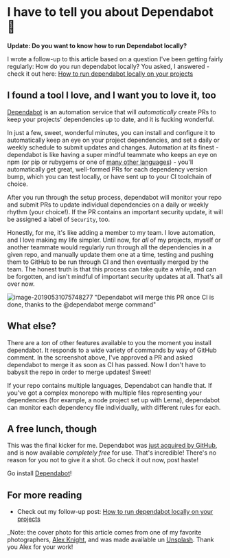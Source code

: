 # I have to tell you about Dependabot 🤖

**Update: Do you want to know how to run Dependabot locally?**

I wrote a follow-up to this article based on a question I've been getting fairly regularly: How do you run dependabot locally? You asked, I answered - check it out here: [How to run dependabot locally on your projects](https://mikebifulco.com/posts/run-dependabot-locally)

## I found a tool I love, and I want you to love it, too

[Dependabot](https://dependabot.com) is an automation service that will _automatically_ create PRs to keep your projects' dependencies up to date, and it is fucking wonderful.

In just a few, sweet, wonderful minutes, you can install and configure it to automatically keep an eye on your project dependencies, and set a daily or weekly schedule to submit updates and changes. Automation at its finest - dependabot is like having a super mindful teammate who keeps an eye on npm (or pip or rubygems or one of [many other languages](https://dependabot.com/#languages)) - you'll automatically get great, well-formed PRs for each dependency version bump, which you can test locally, or have sent up to your CI toolchain of choice.

After you run through the setup process, dependabot will monitor your repo and submit PRs to update individual dependencies on a daily or weekly rhythm (your choice!). If the PR contains an important security update, it will be assigned a label of `Security`, too.

Honestly, for me, it's like adding a member to my team. I love automation, and I love making my life simpler. Until now, for _all_ of my projects, myself or another teammate would regularly run through all the dependencies in a given repo, and manually update them one at a time, testing and pushing them to GitHub to be run through CI and then eventually merged by the team. The honest truth is that this process can take quite a while, and can be forgotten, and isn't mindful of important security updates at all. That's all over now.

![image-20190531075748277 "Dependabot will merge this PR once CI is done, thanks to the @dependabot merge command"](/Users/mike/Desktop/dependabot-screenshot.png)

## What else?

There are a _ton_ of other features available to you the moment you install dependabot. It responds to a wide variety of commands by way of GitHub comment. In the screenshot above, I've approved a PR and asked dependabot to merge it as soon as CI has passed. Now I don't have to babysit the repo in order to merge updates! Sweet!

If your repo contains multiple languages, Dependabot can handle that. If you've got a complex monorepo with multiple files representing your dependencies (for example, a node project set up with Lerna), dependabot can monitor each dependency file individually, with different rules for each.

## A free lunch, though

This was the final kicker for me. Dependabot was [just acquired by GitHub](https://dependabot.com/blog/hello-github/), and is now available _completely free_ for use. That's incredible! There's no reason for you not to give it a shot. Go check it out now, post haste!

Go install [Dependabot](https://dependabot.com)!

## For more reading

- Check out my follow-up post: [How to run dependabot locally on your projects](https://mikebifulco.com/posts/run-dependabot-locally)

\_Note: the cover photo for this article comes from one of my favorite photographers, [Alex Knight](https://twitter.com/agkdesign), and was made available un [Unsplash](https://unsplash.com/search/photos/robot?utm_source=unsplash&utm_medium=referral&utm_content=creditCopyText). Thank you Alex for your work!

